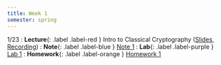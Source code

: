 ```yaml
---
title: Week 1
semester: spring
---
```


1/23
: **Lecture**{: .label .label-red } Intro to Classical Cryptography ([Slides](https://docs.google.com/presentation/d/1mwTy_ZPPnDdCrX1hYx_mdHbeDbWM2-J7XE-quwDwZG8/edit?usp=sharing), [Recording](https://drive.google.com/file/d/1Mz5BsMdnBk-HSSiSqbUm5dSRu5eYuGsL/view?usp=share_link))
: **Note**{: .label .label-blue } [Note 1](https://codebreakingatcal.org/assets/notes/note1.pdf)
: **Lab**{: .label .label-purple } [Lab 1](https://datahub.berkeley.edu/hub/user-redirect/git-pull?repo=https%3A%2F%2Fgithub.com%2FCodebreakingAtCal%2FCodebreakingLabs&urlpath=tree%2FCodebreakingLabs%2FLab1%2Flab01.ipynb&branch=master)
: **Homework**{: .label .label-orange } [Homework 1](https://codebreakingatcal.org/assets/homework/hw1.pdf)
